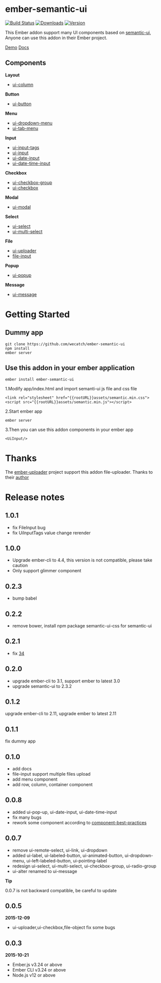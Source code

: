 # ember-semantic-ui

[![Build Status](https://github.com/wecatch/ember-semantic-ui/actions/workflows/ci.yml/badge.svg)](https://github.com/wecatch/ember-semantic-ui/actions)
[![Downloads](https://img.shields.io/npm/dt/ember-semantic-ui.svg)](https://www.npmjs.com/package/ember-semantic-ui)
[![Version](https://img.shields.io/npm/v/ember-semantic-ui.svg)](https://www.npmjs.com/package/ember-semantic-ui)

This Ember addon support many UI components based on [semantic-ui](http://semantic-ui.com), Anyone can use this addon in their Ember project. 


[Demo](https://wecatch.me/ember-semantic-ui/demo/)
[Docs](https://wecatch.me/ember-semantic-ui/docs/)


## Components

**Layout**

- [ui-column](http://wecatch.me/ember-semantic-ui/demo/#/ui-column)

**Button**

- [ui-button](http://wecatch.me/ember-semantic-ui/demo/#/ui-button)

**Menu**

- [ui-dropdown-menu](http://wecatch.me/ember-semantic-ui/demo/#/ui-dropdown-menu)
- [ui-tab-menu](http://wecatch.me/ember-semantic-ui/demo/#/ui-tab-menu)


**Input**

- [ui-input-tags](https://wecatch.me/ember-semantic-ui/demo/#/ui-input-tags)
- [ui-input](https://wecatch.me/ember-semantic-ui/demo/#/ui-input)
- [ui-date-input](https://wecatch.me/ember-semantic-ui/demo/#/ui-date-input)
- [ui-date-time-input](https://wecatch.me/ember-semantic-ui/demo/#/ui-date-time-input)


**Checkbox**

- [ui-checkbox-group](https://wecatch.me/ember-semantic-ui/demo/#/ui-checkbox-group)
- [ui-checkbox](https://wecatch.me/ember-semantic-ui/demo/#/ui-checkbox)


**Modal**

- [ui-modal](https://wecatch.me/ember-semantic-ui/demo/#/ui-modal)

**Select**

- [ui-select](https://wecatch.me/ember-semantic-ui/demo/#/ui-select)
- [ui-multi-select](https://wecatch.me/ember-semantic-ui/demo/#/ui-multi-select)

**File**

- [ui-uploader](https://wecatch.me/ember-semantic-ui/demo/#/ui-uploader)
- [file-input](https://wecatch.me/ember-semantic-ui/demo/#/file-input)


**Popup**

- [ui-popup](https://wecatch.me/ember-semantic-ui/demo/#/ui-popup)

**Message**

- [ui-message](https://wecatch.me/ember-semantic-ui/demo/ui-message)

# Getting Started

## Dummy app

```
git clone https://github.com/wecatch/ember-semantic-ui
npm install
ember server
```

## Use this addon in your ember application

```
ember install ember-semantic-ui
```


1.Modify app/index.html and import semanti-ui js file and css file


```
<link rel="stylesheet" href="{{rootURL}}assets/semantic.min.css">
<script src="{{rootURL}}assets/semantic.min.js"></script>
```


2.Start ember app 


```
ember server 
```


3.Then you can use this addon components in your ember app 


```
<UiInput/>
```


# Thanks 

The [ember-uploader](https://github.com/benefitcloud/ember-uploader) project support this addon file-uploader. Thanks to their [author](https://github.com/benefitcloud)

# Release notes


## 1.0.1

- fix FileInput bug
- fix UiInputTags value change rerender


## 1.0.0

- Upgrade ember-cli to 4.4, this version is not compatible, please take caution
- Only support glimmer component

## 0.2.3

- bump babel

## 0.2.2

- remove bower, install npm package semantic-ui-css for semantic-ui

## 0.2.1

- fix [34](https://github.com/wecatch/ember-semantic-ui/issues/34)

## 0.2.0

- upgrade ember-cli to 3.1, support ember to latest 3.0
- upgrade semantic-ui to 2.3.2

## 0.1.2

upgrade ember-cli to 2.11, upgrade ember to latest 2.11

## 0.1.1

fix dummy app

## 0.1.0

- add docs
- file-input support multiple files upload
- add menu component
- add row, column, container component

## 0.0.8

- added ui-pop-up, ui-date-input, ui-date-time-input
- fix many bugs
- rework some component according to [component-best-practices](https://poteto.github.io/component-best-practices/)


## 0.0.7 

- remove ui-remote-select, ui-link, ui-dropdown
- added ui-label, ui-labeled-button, ui-animated-button, ui-dropdown-menu, ui-left-labeled-button, ui-pointing-label
- redesign ui-select, ui-multi-select, ui-checkbox-group, ui-radio-group
- ui-alter renamed to ui-message


**Tip**

0.0.7 is not backward compatible, be careful to update


## 0.0.5 

**2015-12-09**

- ui-uploader,ui-checkbox,file-object fix some bugs 

## 0.0.3 

**2015-10-21**

* Ember.js v3.24 or above
* Ember CLI v3.24 or above
* Node.js v12 or above

